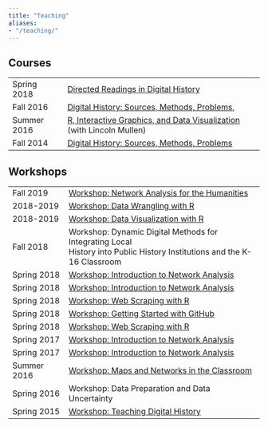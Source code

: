 ```yaml
---
title: "Teaching"
aliases:
- "/teaching/"
---
```


## Courses

<table id="syllabus-list" class="date-list-table">
  <tr><td class="semester">Spring 2018</td> <td><a href="/courses/unodh.2018/">Directed Readings in Digital History</a></td></tr>
  <tr><td class="semester">Fall 2016</td> <td><a href="https://jasonheppler.org/courses/dph.2016/">Digital History: Sources, Methods, Problems,</a></td></tr>
  <tr><td class="semester">Summer 2016</td> <td><a href="https://jasonheppler.org/files/Heppler_Mullen-DHSI.pdf">R, Interactive Graphics, and Data Visualization</a> (with Lincoln Mullen)</td></tr>
  <tr><td class="semester">Fall 2014</td> <td><a href="https://jasonheppler.org/teaching/hist205f.2014/">Digital History: Sources, Methods, Problems</a></td></tr>
</table>

## Workshops

<table id="syllabus-list" class="date-list-table">
  <tr><td class="semester">Fall 2019</td> <td><a href="https://github.com">Workshop: Network Analysis for the Humanities</a></td></tr>
  <tr><td class="semester">2018-2019</td> <td><a href="https://github.com/endangereddataweek/resources/tree/master/workshop-r-data-manipulation">Workshop: Data Wrangling with R</a></td></tr>
  <tr><td class="semester">2018-2019</td> <td><a href="https://github.com/endangereddataweek/resources/tree/master/workshop-r-data-visualization">Workshop: Data Visualization with R</a></td></tr>
  <tr><td class="semester">Fall 2018</td> <td>Workshop: Dynamic Digital Methods for Integrating Local <br/>History into Public History Institutions and the K-16 Classroom</td></tr>
  <tr><td class="semester">Spring 2018</td> <td><a href="https://jasonheppler.org/courses/aha-workshop-2018/">Workshop: Introduction to Network Analysis</a></td></tr>
  <tr><td class="semester">Spring 2018</td> <td><a href="https://jasonheppler.org/courses/aha-workshop-2018/">Workshop: Introduction to Network Analysis</a></td></tr>
  <tr><td class="semester">Spring 2018</td> <td><a href="https://github.com/endangereddataweek/resources/tree/master/workshop-r-web-scraping">Workshop: Web Scraping with R</a></td></tr>
  <tr><td class="semester">Spring 2018</td> <td><a href="https://github.com/endangereddataweek/resources/tree/master/workshop-introduction-to-github">Workshop: Getting Started with GitHub</a></td></tr>
  <tr><td class="semester">Spring 2018</td> <td><a href="https://github.com/endangereddataweek/resources/tree/master/workshop-r-web-scraping">Workshop: Web Scraping with R</a></td></tr>
  <tr><td class="semester">Spring 2017</td> <td><a href="https://jasonheppler.org/courses/bsu-workshop/">Workshop: Introduction to Network Analysis</a></td></tr>
  <tr><td class="semester">Spring 2017</td> <td><a href="https://jasonheppler.org/courses/aha-workshop/">Workshop: Introduction to Network Analysis</a></td></tr>
  <tr><td class="semester">Summer 2016</td> <td><a href="https://jasonheppler.org/courses/csu-workshop/">Workshop: Maps and Networks in the Classroom</a></td></tr>
  <tr><td class="semester">Spring 2016</td> <td>Workshop: Data Preparation and Data Uncertainty</td></tr>
  <tr><td class="semester">Spring 2015</td> <td><a href="https://docs.google.com/document/d/11Efu9HDXd2ASVCDIGUtJxQE-JOlOCSw1G5V26TTOuNU/edit">Workshop: Teaching Digital History</a></td></tr>
</table>

